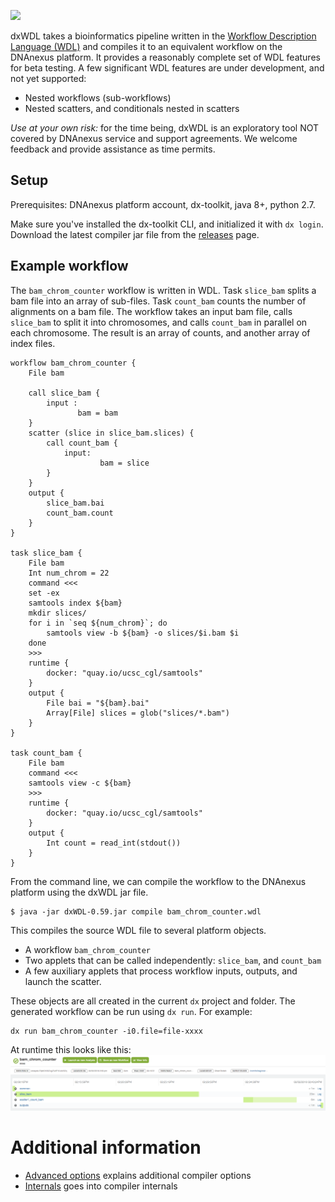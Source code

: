 <a href="https://travis-ci.org/dnanexus/dxWDL"><img src="https://travis-ci.org/dnanexus/dxWDL.svg?branch=master"/></a>

dxWDL takes a bioinformatics pipeline written in the
[Workflow Description Language (WDL)](http://www.openwdl.org/)
and compiles it to an equivalent workflow on the DNAnexus platform.
It provides a reasonably complete set of WDL features for beta
testing. A few significant WDL features are under development, and
not yet supported:

- Nested workflows (sub-workflows)
- Nested scatters, and conditionals nested in scatters

*Use at your own risk:* for the time being, dxWDL is an exploratory
 tool NOT covered by DNAnexus service and support agreements. We
 welcome feedback and provide assistance as time permits.


## Setup
Prerequisites: DNAnexus platform account, dx-toolkit, java 8+, python 2.7.

Make sure you've installed the dx-toolkit CLI, and initialized it with
`dx login`. Download the latest compiler jar file from the
[releases](https://github.com/dnanexus/dxWDL/releases) page.


## Example workflow

The `bam_chrom_counter` workflow is written in WDL. Task
`slice_bam` splits a bam file into an array of sub-files. Task
`count_bam` counts the number of alignments on a bam file. The
workflow takes an input bam file, calls `slice_bam` to split it into chromosomes, and
calls `count_bam` in parallel on each chromosome. The result is an array of
counts, and another array of index files.

```wdl
workflow bam_chrom_counter {
    File bam

    call slice_bam {
        input :
               bam = bam
    }
    scatter (slice in slice_bam.slices) {
        call count_bam {
            input:
                    bam = slice
        }
    }
    output {
        slice_bam.bai
        count_bam.count
    }
}

task slice_bam {
    File bam
    Int num_chrom = 22
    command <<<
    set -ex
    samtools index ${bam}
    mkdir slices/
    for i in `seq ${num_chrom}`; do
        samtools view -b ${bam} -o slices/$i.bam $i
    done
    >>>
    runtime {
        docker: "quay.io/ucsc_cgl/samtools"
    }
    output {
        File bai = "${bam}.bai"
        Array[File] slices = glob("slices/*.bam")
    }
}

task count_bam {
    File bam
    command <<<
    samtools view -c ${bam}
    >>>
    runtime {
        docker: "quay.io/ucsc_cgl/samtools"
    }
    output {
        Int count = read_int(stdout())
    }
}
```

From the command line, we can compile the workflow to the DNAnexus platform using the dxWDL jar file.
```
$ java -jar dxWDL-0.59.jar compile bam_chrom_counter.wdl
```

This compiles the source WDL file to several platform objects.
- A workflow `bam_chrom_counter`
- Two applets that can be called independently: `slice_bam`, and `count_bam`
- A few auxiliary applets that process workflow inputs, outputs, and launch the scatter.

These objects are all created in the current `dx` project and folder. The generated workflow can
be run using `dx run`. For example:
```
dx run bam_chrom_counter -i0.file=file-xxxx
```

At runtime this looks like this:
![this](doc/bam_chrom_counter.png)


# Additional information

- [Advanced options](doc/ExpertOptions.md) explains additional compiler options
- [Internals](doc/Internals.md) goes into compiler internals
